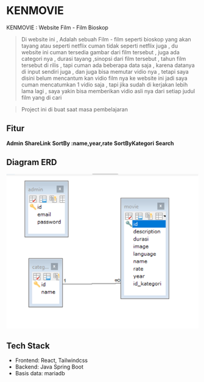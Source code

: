 # KENMOVIE

KENMOVIE : Website Film - Film Bioskop

> Di website ini , Adalah sebuah Film - film seperti bioskop yang akan tayang atau seperti netflix cuman tidak seperti netflix juga , du website ini cuman tersedia gambar dari film tersebut , juga ada categori nya , durasi tayang ,sinopsi dari film tersebut , tahun film tersebut di rilis , tapi cuman ada beberapa data saja , karena datanya di input sendiri juga , dan juga bisa memutar vidio nya , tetapi saya disini belum mencantum kan vidio film nya ke website ini jadi saya cuman mencatumkan 1 vidio saja , tapi jika sudah di kerjakan lebih lama lagi , saya yakin bisa memberikan vidio asli nya dari setiap judul film yang di cari 

> Project ini di buat saat masa pembelajaran


## Fitur

**Admin**
**ShareLink**
**SortBy :name,year,rate**
**SortByKategori**
**Search**


## Diagram ERD

![Diagram KENMOVIE](DiagramErd.png)

## Tech Stack

- Frontend: React, Tailwindcss
- Backend: Java Spring Boot
- Basis data: mariadb

